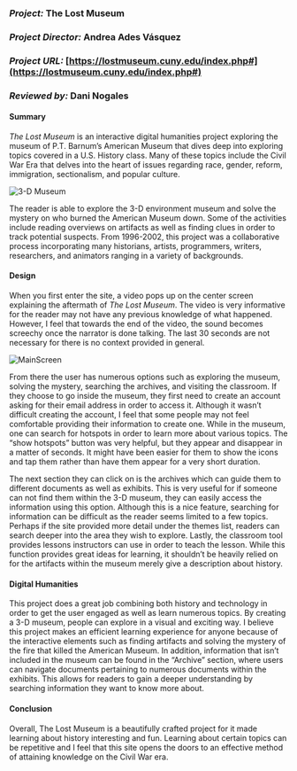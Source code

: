 ### _Project:_ The Lost Museum

### _Project Director:_ Andrea Ades Vásquez

### _Project URL:_ [https://lostmuseum.cuny.edu/index.php#](https://lostmuseum.cuny.edu/index.php#)

### _Reviewed by:_ Dani Nogales

#### Summary

_The Lost Museum_ is an interactive digital humanities project exploring the museum of P.T. Barnum’s American Museum that dives deep into exploring topics covered in a U.S. History class. Many of these topics include the Civil War Era that delves into the heart of issues regarding race, gender, reform, immigration, sectionalism, and popular culture. 

![3-D Museum](https://DanielleNogales.github.io/danielle-nogales-CNU/images/3dmuseum.png) 

The reader is able to explore the 3-D environment museum and solve the mystery on who burned the American Museum down. Some of the activities include reading overviews on artifacts as well as finding clues in order to track potential suspects. From 1996-2002, this project was a collaborative process incorporating many historians, artists, programmers, writers, researchers, and animators ranging in a variety of backgrounds. 

#### Design 

When you first enter the site, a video pops up on the center screen explaining the aftermath of _The Lost Museum_. The video is very informative for the reader may not have any previous knowledge of what happened. However, I feel that towards the end of the video, the sound becomes screechy once the narrator is done talking. The last 30 seconds are not necessary for there is no context provided in general. 

![MainScreen](https://DanielleNogales.github.io/danielle-nogales-CNU/images/mainscreen.png)

From there the user has numerous options such as exploring the museum, solving the mystery, searching the archives, and visiting the classroom. If they choose to go inside the museum, they first need to create an account asking for their email address in order to access it. Although it wasn’t difficult creating the account, I feel that some people may not feel comfortable providing their information to create one. While in the museum, one can search for hotspots in order to learn more about various topics. The “show hotspots” button was very helpful, but they appear and disappear in a matter of seconds. It might have been easier for them to show the icons and tap them rather than have them appear for a very short duration. 

The next section they can click on is the archives which can guide them to different documents as well as exhibits. This is very useful for if someone can not find them within the 3-D museum, they can easily access the information using this option. Although this is a nice feature, searching for information can be difficult as the reader seems limited to a few topics. Perhaps if the site provided more detail under the themes list, readers can search deeper into the area they wish to explore. Lastly, the classroom tool provides lessons instructors can use in order to teach the lesson. While this function provides great ideas for learning, it shouldn’t be heavily relied on for the artifacts within the museum merely give a description about history. 

#### Digital Humanities

This project does a great job combining both history and technology in order to get the user engaged as well as learn numerous topics. By creating a 3-D museum, people can explore in a visual and exciting way. I believe this project makes an efficient learning experience for anyone because of the interactive elements such as finding artifacts and solving the mystery of the fire that killed the American Museum. In addition, information that isn’t included in the museum can be found in the “Archive” section, where users can navigate documents pertaining to numerous documents within the exhibits. This allows for readers to gain a deeper understanding by searching information they want to know more about. 

#### Conclusion

Overall, The Lost Museum is a beautifully crafted project for it made learning about history interesting and fun. Learning about certain topics can be repetitive and I feel that this site opens the doors to an effective method of attaining knowledge on the Civil War era. 



